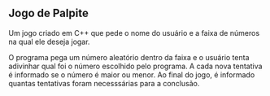 ## Jogo de Palpite

Um jogo criado em C++ que pede o nome do usuário e a faixa de números na qual ele deseja jogar.

O programa pega um número aleatório dentro da faixa e o usuário tenta adivinhar qual foi o número escolhido pelo programa.
A cada nova tentativa é informado se o número é maior ou menor.
Ao final do jogo, é informado quantas tentativas foram necesssárias para a conclusão.
